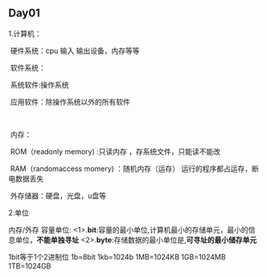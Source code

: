 ## Day01



1.计算机：

​	硬件系统：cpu 输入 输出设备，内存等等

​	软件系统：

​			系统软件:操作系统

​			应用软件：除操作系统以外的所有软件

​	

​	内存：

​			ROM（readonly memory) :只读内存 ，存系统文件，只能读不能改

​			RAM（randomaccess momery) ：随机内存（运存） 运行的程序都占运存，断电数据丢失

​	外存储器：硬盘，光盘，u盘等



2.单位

   内存/外存 容量单位:
<1>.**bit**:容量的最小单位,计算机最小的存储单元，最小的信息单位，**不能单独寻址**
<2>.**byte**:存储数据的最小单位是,**可寻址的最小储存单元**

1bit等于1个2进制位
   1b=8bit
   1kb=1024b
   1MB=1024KB
   1GB=1024MB
   1TB=1024GB     

​		

































